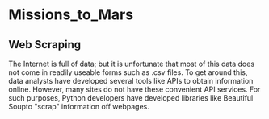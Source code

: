 # Missions_to_Mars

## Web Scraping
   The Internet is full of data; but it is unfortunate that most of this data does not come in readily useable forms such as .csv files. To get around this, data analysts have developed several tools like APIs to obtain information online. However, many sites do not have these convenient API services. For such purposes, Python developers have developed libraries like Beautiful Soupto "scrap" information off webpages.   
